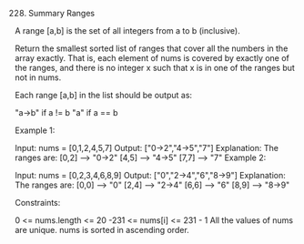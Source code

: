 228. Summary Ranges

A range [a,b] is the set of all integers from a to b (inclusive).

Return the smallest sorted list of ranges that cover all the numbers in the array exactly. 
That is, each element of nums is covered by exactly one of the ranges, and there is 
no integer x such that x is in one of the ranges but not in nums.

Each range [a,b] in the list should be output as:

"a->b" if a != b
"a" if a == b


Example 1:

Input: nums = [0,1,2,4,5,7]
Output: ["0->2","4->5","7"]
Explanation: The ranges are:
[0,2] --> "0->2"
[4,5] --> "4->5"
[7,7] --> "7"
Example 2:

Input: nums = [0,2,3,4,6,8,9]
Output: ["0","2->4","6","8->9"]
Explanation: The ranges are:
[0,0] --> "0"
[2,4] --> "2->4"
[6,6] --> "6"
[8,9] --> "8->9"


Constraints:

0 <= nums.length <= 20
-231 <= nums[i] <= 231 - 1
All the values of nums are unique.
nums is sorted in ascending order.